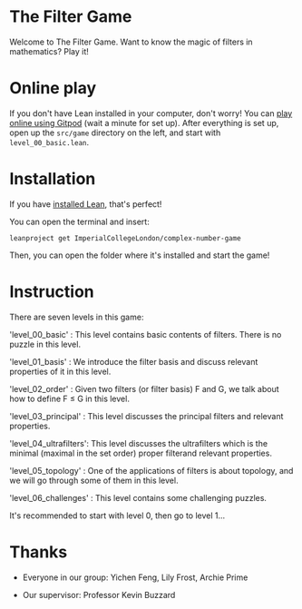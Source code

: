# The Filter Game

Welcome to The Filter Game. Want to know the magic of filters in mathematics? Play it!

# Online play

If you don't have Lean installed in your computer, don't worry!
You can [play online using Gitpod](https://gitpod.io/#https://github.com/Biiiilly/filter) (wait a minute for set up). 
After everything is set up, open up the `src/game` directory on the left, and start with `level_00_basic.lean`.

# Installation

If you have [installed Lean](https://leanprover-community.github.io/get_started.html),
that's perfect!

You can open the terminal and insert:

```
leanproject get ImperialCollegeLondon/complex-number-game
```
Then, you can open the folder where it's installed and start the game!

# Instruction

There are seven levels in this game:

'level_00_basic'       : This level contains basic contents of filters. There is no puzzle in this level.

'level_01_basis'       : We introduce the filter basis and discuss relevant properties of it in this level.

'level_02_order'       : Given two filters (or filter basis) F and G, we talk about how to define F ≤ G in this level.

'level_03_principal'   : This level discusses the principal filters and relevant properties.

'level_04_ultrafilters': This level discusses the ultrafilters which is the minimal (maximal in the set order) proper filterand relevant properties.

'level_05_topology'    : One of the applications of filters is about topology, and we will go through some of them in this level.

'level_06_challenges'  : This level contains some challenging puzzles.

It's recommended to start with level 0, then go to level 1...

# Thanks

* Everyone in our group: Yichen Feng, Lily Frost, Archie Prime

* Our supervisor: Professor Kevin Buzzard

